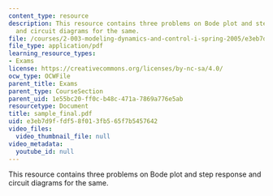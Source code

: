 ```yaml
---
content_type: resource
description: This resource contains three problems on Bode plot and step response
  and circuit diagrams for the same.
file: /courses/2-003-modeling-dynamics-and-control-i-spring-2005/e3eb7d9ffdf58f013fb565f7b5457642_sample_final.pdf
file_type: application/pdf
learning_resource_types:
- Exams
license: https://creativecommons.org/licenses/by-nc-sa/4.0/
ocw_type: OCWFile
parent_title: Exams
parent_type: CourseSection
parent_uid: 1e55bc20-ff0c-b48c-471a-7869a776e5ab
resourcetype: Document
title: sample_final.pdf
uid: e3eb7d9f-fdf5-8f01-3fb5-65f7b5457642
video_files:
  video_thumbnail_file: null
video_metadata:
  youtube_id: null
---
```

This resource contains three problems on Bode plot and step response and circuit diagrams for the same.
